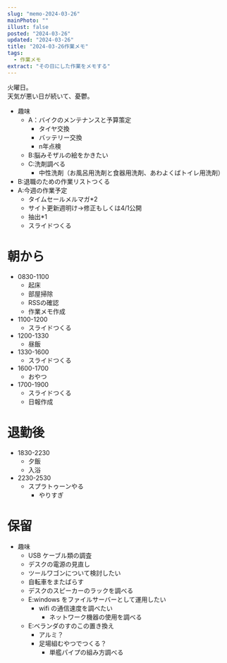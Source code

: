 ```yaml
---
slug: "memo-2024-03-26"
mainPhoto: ""
illust: false
posted: "2024-03-26"
updated: "2024-03-26"
title: "2024-03-26作業メモ"
tags:
  - 作業メモ
extract: "その日にした作業をメモする"
---
```


火曜日。  
天気が悪い日が続いて、憂鬱。

- 趣味
  - A：バイクのメンテナンスと予算策定
    - タイヤ交換
    - バッテリー交換
    - n年点検
  - B:脳みそザルの絵をかきたい
  - C:洗剤調べる
    - 中性洗剤（お風呂用洗剤と食器用洗剤、あわよくばトイレ用洗剤）
- B:退職のための作業リストつくる
- A:今週の作業予定
  - タイムセールメルマガ*2
  - サイト更新週明け→修正もしくは4/1公開
  - 抽出*1
  - スライドつくる

# 朝から

- 0830-1100
  - 起床
  - 部屋掃除
  - RSSの確認
  - 作業メモ作成
- 1100-1200
  - スライドつくる
- 1200-1330
  - 昼飯
- 1330-1600
  - スライドつくる
- 1600-1700
  - おやつ
- 1700-1900
  - スライドつくる
  - 日報作成


# 退勤後

- 1830-2230
  - 夕飯
  - 入浴
- 2230-2530
  - スプラトゥーンやる
    - やりすぎ


# 保留

- 趣味
  - USB ケーブル類の調査
  - デスクの電源の見直し
  - ツールワゴンについて検討したい
  - 自転車をまたばらす
  - デスクのスピーカーのラックを調べる
  - E:windows をファイルサーバーとして運用したい
    - wifi の通信速度を調べたい
      - ネットワーク機器の使用を調べる
  - E:ベランダのすのこの置き換え
    - アルミ？
    - 足場組むやつでつくる？
      - 単艦パイプの組み方調べる
